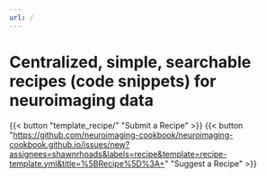 ```yaml
---
url: /
---
```

# Centralized, simple, searchable recipes (code snippets) for neuroimaging data

{{< button "template_recipe/" "Submit a Recipe" >}} {{< button "https://github.com/neuroimaging-cookbook/neuroimaging-cookbook.github.io/issues/new?assignees=shawnrhoads&labels=recipe&template=recipe-template.yml&title=%5BRecipe%5D%3A+" "Suggest a Recipe" >}}

